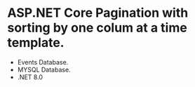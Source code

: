 # ASP.NET Core Pagination with sorting by one colum at a time template.

- Events Database.
- MYSQL Database.
- .NET 8.0

